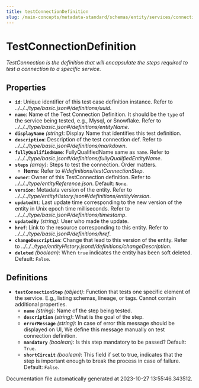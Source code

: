 ```yaml
---
title: testConnectionDefinition
slug: /main-concepts/metadata-standard/schemas/entity/services/connections/testconnectiondefinition
---
```


# TestConnectionDefinition

*TestConnection is the definition that will encapsulate the steps required to test a connection to a specific service.*

## Properties

- **`id`**: Unique identifier of this test case definition instance. Refer to *../../../type/basic.json#/definitions/uuid*.
- **`name`**: Name of the Test Connection Definition. It should be the `type` of the service being tested, e.g., Mysql, or Snowflake. Refer to *../../../type/basic.json#/definitions/entityName*.
- **`displayName`** *(string)*: Display Name that identifies this test definition.
- **`description`**: Description of the test connection def. Refer to *../../../type/basic.json#/definitions/markdown*.
- **`fullyQualifiedName`**: FullyQualifiedName same as `name`. Refer to *../../../type/basic.json#/definitions/fullyQualifiedEntityName*.
- **`steps`** *(array)*: Steps to test the connection. Order matters.
  - **Items**: Refer to *#/definitions/testConnectionStep*.
- **`owner`**: Owner of this TestConnection definition. Refer to *../../../type/entityReference.json*. Default: `None`.
- **`version`**: Metadata version of the entity. Refer to *../../../type/entityHistory.json#/definitions/entityVersion*.
- **`updatedAt`**: Last update time corresponding to the new version of the entity in Unix epoch time milliseconds. Refer to *../../../type/basic.json#/definitions/timestamp*.
- **`updatedBy`** *(string)*: User who made the update.
- **`href`**: Link to the resource corresponding to this entity. Refer to *../../../type/basic.json#/definitions/href*.
- **`changeDescription`**: Change that lead to this version of the entity. Refer to *../../../type/entityHistory.json#/definitions/changeDescription*.
- **`deleted`** *(boolean)*: When `true` indicates the entity has been soft deleted. Default: `False`.
## Definitions

- **`testConnectionStep`** *(object)*: Function that tests one specific element of the service. E.g., listing schemas, lineage, or tags. Cannot contain additional properties.
  - **`name`** *(string)*: Name of the step being tested.
  - **`description`** *(string)*: What is the goal of the step.
  - **`errorMessage`** *(string)*: In case of error this message should be displayed on UI, We define this message manually on test connection definition.
  - **`mandatory`** *(boolean)*: Is this step mandatory to be passed? Default: `True`.
  - **`shortCircuit`** *(boolean)*: This field if set to true, indicates that the step is important enough to break the process in case of failure. Default: `False`.


Documentation file automatically generated at 2023-10-27 13:55:46.343512.
